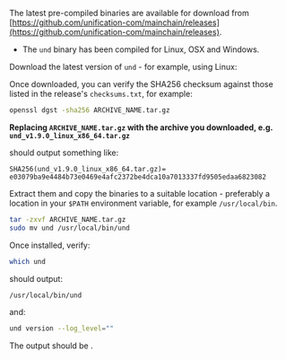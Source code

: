 The latest pre-compiled binaries are available for download from
[https://github.com/unification-com/mainchain/releases](https://github.com/unification-com/mainchain/releases).

- The `und` binary has been compiled for Linux, OSX and Windows.

Download the latest version of `und` - for example, using Linux:

<DownloadUndClient />

Once downloaded, you can verify the SHA256 checksum against those listed in the release's `checksums.txt`, for example:

```bash
openssl dgst -sha256 ARCHIVE_NAME.tar.gz
```

**Replacing `ARCHIVE_NAME.tar.gz` with the archive you downloaded, e.g. `und_v1.9.0_linux_x86_64.tar.gz`**

should output something like:

```
SHA256(und_v1.9.0_linux_x86_64.tar.gz)= e03079ba9e4484b73e0469e4afc2372be4dca10a7013337fd9505edaa6823082
```

Extract them and copy the binaries to a suitable location - preferably a location in your `$PATH` environment variable,
for example `/usr/local/bin`.

```bash
tar -zxvf ARCHIVE_NAME.tar.gz
sudo mv und /usr/local/bin/und
```

Once installed, verify:

```bash
which und
```

should output:

```bash
/usr/local/bin/und
```

and:

```bash
und version --log_level=""
```

The output should be <LatestUndVersion />.
